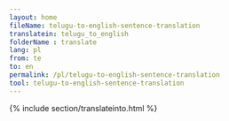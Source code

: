 ```yaml
---
layout: home
fileName: telugu-to-english-sentence-translation
translatein: telugu_to_english
folderName : translate
lang: pl
from: te
to: en
permalink: /pl/telugu-to-english-sentence-translation
tool: telugu-to-english-sentence-translation
---
```

{% include section/translateinto.html %}